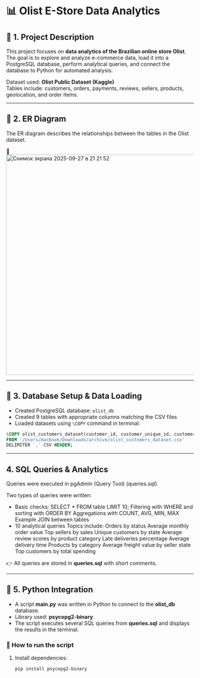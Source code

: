 # 📊 Olist E-Store Data Analytics

## 🔹 1. Project Description
This project focuses on **data analytics of the Brazilian online store Olist**.  
The goal is to explore and analyze e-commerce data, load it into a PostgreSQL database, perform analytical queries, and connect the database to Python for automated analysis.  

Dataset used: **Olist Public Dataset (Kaggle)**  
Tables include: customers, orders, payments, reviews, sellers, products, geolocation, and order items.  

---

## 🔹 2. ER Diagram
The ER diagram describes the relationships between the tables in the Olist dataset.  

📌 
<img width="1166" height="591" alt="Снимок экрана 2025-09-27 в 21 21 52" src="https://github.com/user-attachments/assets/0db158da-f202-4a1d-a5b4-a41e7f337de9" />

---

## 🔹 3. Database Setup & Data Loading
- Created PostgreSQL database: `olist_db`
- Created 9 tables with appropriate columns matching the CSV files
- Loaded datasets using `\COPY` command in terminal:

```sql
\COPY olist_customers_dataset(customer_id, customer_unique_id, customer_zip_code_prefix, customer_city, customer_state)
FROM '/Users/macbook/Downloads/archive/olist_customers_dataset.csv'
DELIMITER ',' CSV HEADER;
```

---

## 4. SQL Queries & Analytics
Queries were executed in pgAdmin (Query Tool) (queries.sql)


Two types of queries were written:
- Basic checks:
SELECT * FROM table LIMIT 10;
Filtering with WHERE and sorting with ORDER BY
Aggregations with COUNT, AVG, MIN, MAX
Example JOIN between tables
- 10 analytical queries 
Topics include:
Orders by status
Average monthly order value
Top sellers by sales
Unique customers by state
Average review scores by product category
Late deliveries percentage
Average delivery time
Products by category
Average freight value by seller state
Top customers by total spending


👉 All queries are stored in **queries.sql** with short comments.

---

## 🔹 5. Python Integration

- A script **main.py** was written in Python to connect to the **olist_db** database.  
- Library used: **psycopg2-binary**.  
- The script executes several SQL queries from **queries.sql** and displays the results in the terminal.  

### 📌 How to run the script
1. Install dependencies:
   ```bash
   pip install psycopg2-binary


